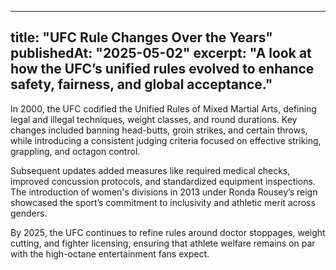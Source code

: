 <!-- content/blog/2025-05-02-history-of-ufc-rule-changes.md -->
---
title: "UFC Rule Changes Over the Years"
publishedAt: "2025-05-02"
excerpt: "A look at how the UFC’s unified rules evolved to enhance safety, fairness, and global acceptance."
---

In 2000, the UFC codified the Unified Rules of Mixed Martial Arts, defining legal and illegal techniques, weight classes, and round durations. Key changes included banning head-butts, groin strikes, and certain throws, while introducing a consistent judging criteria focused on effective striking, grappling, and octagon control.  

Subsequent updates added measures like required medical checks, improved concussion protocols, and standardized equipment inspections. The introduction of women's divisions in 2013 under Ronda Rousey’s reign showcased the sport’s commitment to inclusivity and athletic merit across genders.  

By 2025, the UFC continues to refine rules around doctor stoppages, weight cutting, and fighter licensing, ensuring that athlete welfare remains on par with the high-octane entertainment fans expect.
